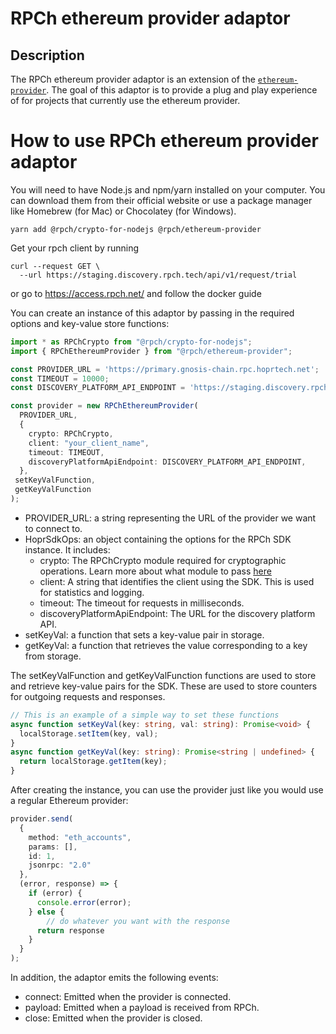 # RPCh ethereum provider adaptor

## Description
The RPCh ethereum provider adaptor is an extension of the [`ethereum-provider`](https://github.com/floating/ethereum-provider). The goal of this adaptor is to provide a plug and play experience of for projects that currently use the ethereum provider.

# How to use RPCh ethereum provider adaptor
You will need to have Node.js and npm/yarn installed on your computer. You can download them from their official website or use a package manager like Homebrew (for Mac) or Chocolatey (for Windows).

```
yarn add @rpch/crypto-for-nodejs @rpch/ethereum-provider
```

Get your rpch client by running
```
curl --request GET \
  --url https://staging.discovery.rpch.tech/api/v1/request/trial
```

or go to https://access.rpch.net/ and follow the docker guide

You can create an instance of this adaptor by passing in the required options and key-value store functions:
```TypeScript
import * as RPChCrypto from "@rpch/crypto-for-nodejs";
import { RPChEthereumProvider } from "@rpch/ethereum-provider";

const PROVIDER_URL = 'https://primary.gnosis-chain.rpc.hoprtech.net';
const TIMEOUT = 10000;
const DISCOVERY_PLATFORM_API_ENDPOINT = 'https://staging.discovery.rpch.tech';

const provider = new RPChEthereumProvider(
  PROVIDER_URL,
  {
    crypto: RPChCrypto,
    client: "your_client_name",
    timeout: TIMEOUT,
    discoveryPlatformApiEndpoint: DISCOVERY_PLATFORM_API_ENDPOINT,
  },
 setKeyValFunction,
 getKeyValFunction
);
```

- PROVIDER_URL: a string representing the URL of the provider we want to connect to.
- HoprSdkOps: an object containing the options for the RPCh SDK instance. It includes:
  - crypto: The RPChCrypto module required for cryptographic operations. Learn more about what module to pass [here](https://github.com/Rpc-h/crypto#rpch-crypto)
  - client: A string that identifies the client using the SDK. This is used for statistics and logging.
  - timeout: The timeout for requests in milliseconds.
  - discoveryPlatformApiEndpoint: The URL for the discovery platform API.
- setKeyVal: a function that sets a key-value pair in storage.
- getKeyVal: a function that retrieves the value corresponding to a key from storage.

The setKeyValFunction and getKeyValFunction functions are used to store and retrieve key-value pairs for the SDK. These are used to store counters for outgoing requests and responses.

```TypeScript
// This is an example of a simple way to set these functions
async function setKeyVal(key: string, val: string): Promise<void> {
  localStorage.setItem(key, val);
}
async function getKeyVal(key: string): Promise<string | undefined> {
  return localStorage.getItem(key);
}
```

After creating the instance, you can use the provider just like you would use a regular Ethereum provider:

```TypeScript
provider.send(
  {
    method: "eth_accounts",
    params: [],
    id: 1,
    jsonrpc: "2.0"
  },
  (error, response) => {
    if (error) {
      console.error(error);
    } else {
        // do whatever you want with the response
      return response
    }
  }
);
```

In addition, the adaptor emits the following events:

- connect: Emitted when the provider is connected.
- payload: Emitted when a payload is received from RPCh.
- close: Emitted when the provider is closed.
